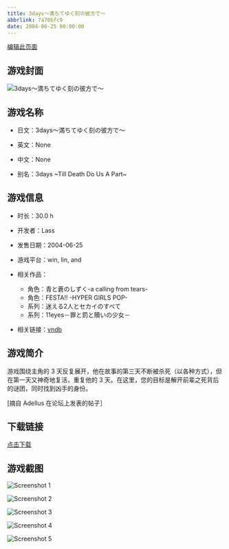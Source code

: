 ```yaml
---
title: 3days～満ちてゆく刻の彼方で～
abbrlink: 7a70bfc9
date: 2004-06-25 00:00:00
---
```

[编辑此页面](https://github.com/ACG-3/ADV3-source/blob/main/source/_posts/games/3days%EF%BD%9E%E6%BA%80%E3%81%A1%E3%81%A6%E3%82%86%E3%81%8F%E5%88%BB%E3%81%AE%E5%BD%BC%E6%96%B9%E3%81%A7%EF%BD%9E.md)

## 游戏封面

![3days～満ちてゆく刻の彼方で～](https%3A//pan.timero.xyz/onedrive/img_lib_001/3days%EF%BD%9E%E6%BA%80%E3%81%A1%E3%81%A6%E3%82%86%E3%81%8F%E5%88%BB%E3%81%AE%E5%BD%BC%E6%96%B9%E3%81%A7%EF%BD%9E_cover.avif)


## 游戏名称

- 日文：3days～満ちてゆく刻の彼方で～
- 英文：None
- 中文：None

- 别名：3days ~Till Death Do Us A Part~


## 游戏信息

- 时长：30.0 h
- 开发者：Lass
- 发售日期：2004-06-25
- 游戏平台：win, lin, and
- 相关作品：
   - 角色：青と蒼のしずく-a calling from tears-
   - 角色：FESTA!! -HYPER GIRLS POP-
   - 系列：迷える2人とセカイのすべて
   - 系列：11eyes－罪と罰と贖いの少女－

- 相关链接：[vndb](https://vndb.org/v1085)


## 游戏简介

游戏围绕主角的 3 天反复展开，他在故事的第三天不断被杀死（以各种方式），但在第一天又神奇地复活，重复他的 3 天。在这里，您的目标是解开前辈之死背后的谜团，同时找到凶手的身份。

[摘自 Adellus 在论坛上发表的帖子］


## 下载链接

[点击下载](https://pan.timero.xyz/onedrive/adv_lib_001/3days%EF%BD%9E%E6%BA%80%E3%81%A1%E3%81%A6%E3%82%86%E3%81%8F%E5%88%BB%E3%81%AE%E5%BD%BC%E6%96%B9%E3%81%A7%EF%BD%9E)


## 游戏截图


![Screenshot 1](https%3A//pan.timero.xyz/onedrive/img_lib_001/3days%EF%BD%9E%E6%BA%80%E3%81%A1%E3%81%A6%E3%82%86%E3%81%8F%E5%88%BB%E3%81%AE%E5%BD%BC%E6%96%B9%E3%81%A7%EF%BD%9E_Screenshot_1.avif)

![Screenshot 2](https%3A//pan.timero.xyz/onedrive/img_lib_001/3days%EF%BD%9E%E6%BA%80%E3%81%A1%E3%81%A6%E3%82%86%E3%81%8F%E5%88%BB%E3%81%AE%E5%BD%BC%E6%96%B9%E3%81%A7%EF%BD%9E_Screenshot_2.avif)

![Screenshot 3](https%3A//pan.timero.xyz/onedrive/img_lib_001/3days%EF%BD%9E%E6%BA%80%E3%81%A1%E3%81%A6%E3%82%86%E3%81%8F%E5%88%BB%E3%81%AE%E5%BD%BC%E6%96%B9%E3%81%A7%EF%BD%9E_Screenshot_3.avif)

![Screenshot 4](https%3A//pan.timero.xyz/onedrive/img_lib_001/3days%EF%BD%9E%E6%BA%80%E3%81%A1%E3%81%A6%E3%82%86%E3%81%8F%E5%88%BB%E3%81%AE%E5%BD%BC%E6%96%B9%E3%81%A7%EF%BD%9E_Screenshot_4.avif)

![Screenshot 5](https%3A//pan.timero.xyz/onedrive/img_lib_001/3days%EF%BD%9E%E6%BA%80%E3%81%A1%E3%81%A6%E3%82%86%E3%81%8F%E5%88%BB%E3%81%AE%E5%BD%BC%E6%96%B9%E3%81%A7%EF%BD%9E_Screenshot_5.avif)

